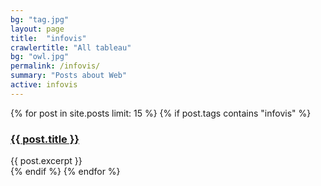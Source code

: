 ```yaml
---
bg: "tag.jpg"
layout: page
title:  "infovis"
crawlertitle: "All tableau"
bg: "owl.jpg"
permalink: /infovis/
summary: "Posts about Web"
active: infovis
---
```


{% for post in site.posts limit: 15 %}
	{% if post.tags contains "infovis" %}
  <article class="index-page">
    <h3><a href="{{ post.url | relative_url }}">{{ post.title }}</a></h3>
    {{ post.excerpt }}
  </article>
	{% endif %}
{% endfor %}